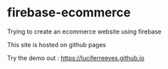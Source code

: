 # firebase-ecommerce
Trying to create an ecommerce website using firebase


This site is hosted on github pages

Try the demo out : https://luciferreeves.github.io
